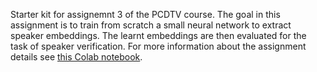 Starter kit for assignemnt 3 of the PCDTV course.
The goal in this assignment is to train from scratch a small neural network to extract speaker embeddings.
The learnt embeddings are then evaluated for the task of speaker verification.
For more information about the assignment details see [this Colab notebook](https://colab.research.google.com/drive/1MZHps5AG2lNm1XZFuTCtIZAi0D4icLud?usp=sharing).